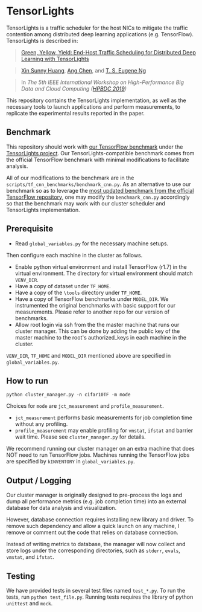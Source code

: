 # TensorLights

TensorLights is a traffic scheduler for the host NICs to mitigate the traffic
contention among distributed deep learning applications (e.g. TensorFlow).
TensorLights is described in:

>[Green, Yellow, Yield: End-Host Traffic Scheduling for Distributed Deep Learning with TensorLights](https://www.cs.rice.edu/~eugeneng/papers/HPBDC19.pdf)

>[Xin Sunny Huang](http://www.cs.rice.edu/~xinh/),
[Ang Chen](http://www.cs.rice.edu/~angchen/),
and [T. S. Eugene Ng](http://www.cs.rice.edu/~eugeneng/)

>In _The 5th IEEE International Workshop on High-Performance Big Data and Cloud Computing ([HPBDC 2019](http://web.cse.ohio-state.edu/~lu.932/hpbdc2019/index.html))_

This repository contains the TensorLights implementation, as well as the necessary tools to launch applications and perform measurements, to replicate the experimental results reported in the paper. 

## Benchmark ##

This repository should work with [our TensorFlow benchmark](https://github.com/TensorLights/benchmarks) under the [TensorLights project](https://github.com/TensorLights). Our TensorLights-compatible benchmark comes from the official TensorFlow benchmark with minimal modifications to facilitate analysis. 

All  of our modifications to the benchmark are in the `scripts/tf_cnn_benchmarks/benchmark_cnn.py`. As an alternative to use our benchmark so as to leverage the [most updated benchmark from the official TensorFlow repository](https://github.com/tensorflow/benchmarks), one may modify the `benchmark_cnn.py` accordingly so that the benchmark may work with our cluster scheduler and TensorLights implementation.

## Prerequisite ##
- Read `global_variables.py` for the necessary machine setups.

Then configure each machine in the cluster as follows.

- Enable python virtual environment and install TensorFlow (r1.7) in the virtual environment. The directory for virtual environment should match
`VENV_DIR`.
- Have a copy of dataset under `TF_HOME`.
- Have a copy of the `\tools` directory under `TF_HOME`.
- Have a copy of TensorFlow benchmarks under `MODEL_DIR`. We instrumented the original benchmarks with basic support for our measurements. Please refer to another repo for our version of benchmarks.
- Allow root login via ssh from the the master machine that runs our cluster manager. This can be done by adding the public key of the master machine to the root's authorized_keys in each machine in the cluster.

`VENV_DIR`, `TF_HOME` and `MODEL_DIR` mentioned above are specified in `global_variables.py`.

## How to run ##

```
python cluster_manager.py -n cifar10TF -m mode
```

Choices for `mode` are `jct_measurement` and `profile_measurement`.

- `jct_measurement` performs basic measurements for job completion time without any profiling.
- `profile_measurement` may enable profiling for `vmstat`, `ifstat` and barrier wait time. Please see `cluster_manager.py` for details.

We recommend running our cluster manager on an extra machine that does NOT need
to run TensorFlow jobs. Machines running the TensorFlow jobs are specified by
`kINVENTORY` in  `global_variables.py`.


## Output / Logging ##
Our cluster manager is originally designed to pre-process the logs and dump all
performance metrics (e.g. job completion time) into an external database for
data analysis and visualization.

However, database connection requires installing new library and driver. To
remove such dependency and allow a quick launch on any machine, I remove or
comment out the code that relies on database connection.

Instead of writing metrics to database, the manager will now collect and store
logs under the corresponding directories, such as `stderr`,  `evals`, `vmstat`,
and `ifstat`.


## Testing ##

We have provided tests in several test  files named `test_*.py`. To run the
tests, run `python test_file.py`. Running tests requires the library of python
`unittest` and `mock`.
